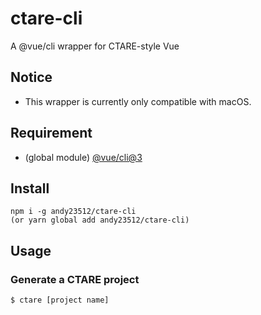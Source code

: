 # ctare-cli
A @vue/cli wrapper for CTARE-style Vue
## Notice
- This wrapper is currently only compatible with macOS.
## Requirement
- (global module) [@vue/cli@3](https://www.npmjs.com/package/@vue/cli)
## Install
```
npm i -g andy23512/ctare-cli
(or yarn global add andy23512/ctare-cli)
```
## Usage
### Generate a CTARE project
```
$ ctare [project name]
```
